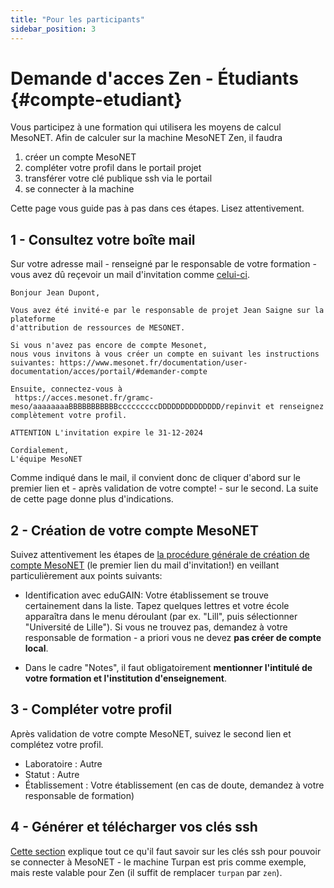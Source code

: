 ```yaml
---
title: "Pour les participants"
sidebar_position: 3
---
```


# Demande d'acces Zen - Étudiants {#compte-etudiant}

Vous participez à une formation qui utilisera les moyens de calcul MesoNET.
Afin de calculer sur la machine MesoNET Zen, il faudra
1. créer un compte MesoNET
2. compléter votre profil dans le portail projet
3. transférer votre clé publique ssh via le portail
4. se connecter à la machine

Cette page vous guide pas à pas dans ces étapes.
Lisez attentivement.

## 1 - Consultez votre boîte mail

Sur votre adresse mail - renseigné par le responsable de votre formation - vous avez dû reçevoir un mail d'invitation comme [celui-ci](/acces/portail#reply-invit).

```
Bonjour Jean Dupont,

Vous avez été invité-e par le responsable de projet Jean Saigne sur la plateforme
d'attribution de ressources de MESONET.

Si vous n'avez pas encore de compte Mesonet,
nous vous invitons à vous créer un compte en suivant les instructions suivantes: https://www.mesonet.fr/documentation/user-documentation/acces/portail/#demander-compte

Ensuite, connectez-vous à
 https://acces.mesonet.fr/gramc-meso/aaaaaaaaBBBBBBBBBBBcccccccccDDDDDDDDDDDDDD/repinvit et renseignez complètement votre profil.

ATTENTION L'invitation expire le 31-12-2024

Cordialement,
L'équipe MesoNET
```

Comme indiqué dans le mail, il convient donc de cliquer d'abord sur le premier lien et - après validation de votre compte! - sur le second.
La suite de cette page donne plus d'indications.


## 2 - Création de votre compte MesoNET

Suivez attentivement les étapes de [la procédure générale de création de compte MesoNET](https://www.mesonet.fr/documentation/user-documentation/acces/portail/#demander-compte) (le premier lien du mail d'invitation!) en veillant particulièrement aux points suivants:

- Identification avec eduGAIN: Votre établissement se trouve certainement dans la liste. Tapez quelques lettres et votre école apparaîtra dans le menu déroulant (par ex. "Lill", puis sélectionner "Université de Lille"). Si vous ne trouvez pas, demandez à votre responsable de formation - a priori vous ne devez **pas créer de compte local**.

- Dans le cadre "Notes", il faut obligatoirement **mentionner l'intitulé de votre formation et l'institution d'enseignement**.


## 3 - Compléter votre profil

Après validation de votre compte MesoNET, suivez le second lien et complétez votre profil.

- Laboratoire : Autre
- Statut : Autre
- Établissement : Votre établissement (en cas de doute, demandez à votre responsable de formation)

## 4 - Générer et télécharger vos clés ssh

[Cette section](/acces/ssh) explique tout ce qu'il faut savoir sur les clés ssh pour pouvoir se connecter à MesoNET - le machine Turpan est pris comme exemple, mais reste valable pour Zen (il suffit de remplacer `turpan` par `zen`).
